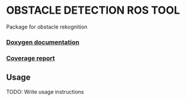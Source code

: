 # OBSTACLE DETECTION ROS TOOL

Package for obstacle rekognition

### [Doxygen documentation](http://kal5.pages.mrt.uni-karlsruhe.de/obstacle_detection_ros_tool/doxygen/index.html)
### [Coverage report](http://kal5.pages.mrt.uni-karlsruhe.de/obstacle_detection_ros_tool/coverage/index.html)

## Usage

TODO: Write usage instructions
